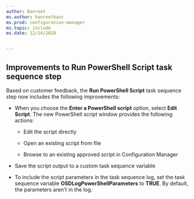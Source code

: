 ```yaml
---
author: Banreet
ms.author: banreetkaur
ms.prod: configuration-manager
ms.topic: include
ms.date: 12/14/2018


---
```


## <a name="bkmk_posh"></a> Improvements to Run PowerShell Script task sequence step
<!--3556028 fka 1359389-->
Based on customer feedback, the **Run PowerShell Script** task sequence step now includes the following improvements:  

- When you choose the **Enter a PowerShell script** option, select **Edit Script**. The new PowerShell script window provides the following actions:  

    - Edit the script directly  

    - Open an existing script from file  

    - Browse to an existing approved script in Configuration Manager

- Save the script output to a custom task sequence variable  

- To include the script parameters in the task sequence log, set the task sequence variable **OSDLogPowerShellParameters** to **TRUE**. By default, the parameters aren't in the log.  

